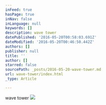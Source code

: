 ```yaml
---
inFeed: true
hasPage: true
inNav: false
inLanguage: null
keywords: []
description: wave tower
datePublished: '2016-05-20T00:58:03.691Z'
dateModified: '2016-05-20T00:46:50.442Z'
authors: []
publisher: null
title: ''
author: []
starred: false
sourcePath: _posts/2016-05-20-wave-tower.md
url: wave-tower/index.html
_type: Article

---
```

wave tower
![](https://the-grid-user-content.s3-us-west-2.amazonaws.com/8a4c8470-5115-44de-8711-d052137289cb.png)